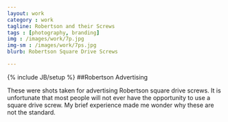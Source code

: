 ```yaml
---
layout: work
category : work
tagline: Robertson and their Screws
tags : [photography, branding]
img : /images/work/7p.jpg
img-sm : /images/work/7ps.jpg
blurb: Robertson Square Drive Screws

---
```

{% include JB/setup %}
##Robertson Advertising

These were shots taken for advertising Robertson square drive screws.  It is unfortunate that most people will not ever have the opportunity to use a square drive screw.  My brief experience made me wonder why these are not the standard.  